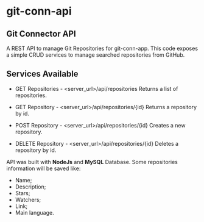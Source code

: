 # git-conn-api
## Git Connector API

A REST API to manage Git Repositories for git-conn-app.
This code exposes a simple CRUD services to manage searched repositories from GitHub.

## Services Available

- GET Repositories - <server_url>/api/repositories
Returns a list of repositories.

- GET Repository - <server_url>/api/repositories/{id}
Returns a repository by id.

- POST Repository - <server_url>/api/repositories/{id}
Creates a new repository.

- DELETE Repository - <server_url>/api/repositories/{id}
Deletes a repository by id.

API was built with **NodeJs** and **MySQL** Database. Some repositories information will be saved like:

 - Name;
 - Description;
 - Stars;
 - Watchers;
 - Link;
 - Main language.
 

